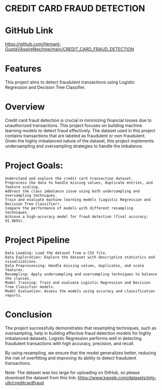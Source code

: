 # CREDIT CARD FRAUD DETECTION

# GitHub Link
https://github.com/Hemant-Gupta1/AspireNex/tree/main/CREDIT_CARD_FRAUD_DETECTION

# Features
This project aims to detect fraudulent transactions using Logistic Regression and Decision Tree Classifier.

# Overview

Credit card fraud detection is crucial in minimizing financial losses due to unauthorized transactions. This project focuses on building machine learning models to detect fraud effectively. The dataset used in this project contains transactions that are labeled as fraudulent or non-fraudulent. Given the highly imbalanced nature of the dataset, this project implements undersampling and oversampling strategies to handle the imbalance.

# Project Goals:

    Understand and explore the credit card transaction dataset.
    Preprocess the data to handle missing values, duplicate entries, and feature scaling.
    Address the class imbalance issue using both undersampling and oversampling techniques.
    Train and evaluate machine learning models (Logistic Regression and Decision Tree Classifier).
    Compare the performance of models with different resampling techniques.
    Achieve a high-accuracy model for fraud detection (final accuracy: 91.965%).

# Project Pipeline

    Data Loading: Load the dataset from a CSV file.
    Data Exploration: Explore the dataset with descriptive statistics and visualizations.
    Data Preprocessing: Handle missing values, duplicates, and scale features.
    Resampling: Apply undersampling and oversampling techniques to balance the classes.
    Model Training: Train and evaluate Logistic Regression and Decision Tree Classifier models.
    Model Evaluation: Assess the models using accuracy and classification reports.

# Conclusion

The project successfully demonstrates that resampling techniques, such as oversampling, help in building effective fraud detection models for highly imbalanced datasets. Logistic Regression performs well in detecting fraudulent transactions with high accuracy, precision, and recall.

By using resampling, we ensure that the model generalizes better, reducing the risk of overfitting and improving its ability to detect fraudulent transactions.

Note: The dataset was too large for uploading on GitHub, so please download the dataset from this link: https://www.kaggle.com/datasets/mlg-ulb/creditcardfraud

